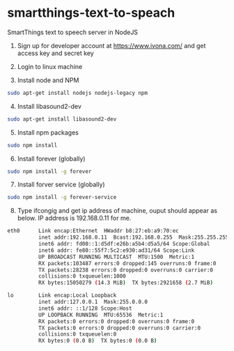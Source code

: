 # smartthings-text-to-speach
SmartThings text to speech server in NodeJS

1) Sign up for developer account at https://www.ivona.com/ and get access key and secret key

2) Login to linux machine

3) Install node and NPM
``` bash
sudo apt-get install nodejs nodejs-legacy npm
```

4) Install libasound2-dev
``` bash
sudo apt-get install libasound2-dev
```

5) Install npm packages
``` bash
sudo npm install
```

6) Install forever (globally)
``` bash
sudo npm install -g forever
```

7) Install forver service (globally)
``` bash
sudo npm install -g forever-service
```

8) Type ifcongig and get ip address of machine, ouput should appear as below. IP address is 192.168.0.11 for me.
``` bash
eth0      Link encap:Ethernet  HWaddr b8:27:eb:a9:70:ec
          inet addr:192.168.0.11  Bcast:192.168.0.255  Mask:255.255.255.0
          inet6 addr: fd00::1:d5df:e26b:a5b4:d5a5/64 Scope:Global
          inet6 addr: fe80::55f7:5c2:e930:ad31/64 Scope:Link
          UP BROADCAST RUNNING MULTICAST  MTU:1500  Metric:1
          RX packets:103487 errors:0 dropped:145 overruns:0 frame:0
          TX packets:28238 errors:0 dropped:0 overruns:0 carrier:0
          collisions:0 txqueuelen:1000
          RX bytes:15050279 (14.3 MiB)  TX bytes:2921658 (2.7 MiB)

lo        Link encap:Local Loopback
          inet addr:127.0.0.1  Mask:255.0.0.0
          inet6 addr: ::1/128 Scope:Host
          UP LOOPBACK RUNNING  MTU:65536  Metric:1
          RX packets:0 errors:0 dropped:0 overruns:0 frame:0
          TX packets:0 errors:0 dropped:0 overruns:0 carrier:0
          collisions:0 txqueuelen:0
          RX bytes:0 (0.0 B)  TX bytes:0 (0.0 B)
```
